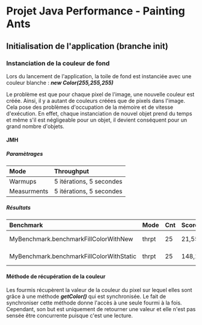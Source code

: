 # Projet Java Performance - Painting Ants

## Initialisation de l'application (branche init)

### Instanciation de la couleur de fond

Lors du lancement de l'application, la toile de fond est instanciée avec une couleur blanche : **_new Color(255,255,255)_**

Le problème est que pour chaque pixel de l'image, une nouvelle couleur est créée.
Ainsi, il y a autant de couleurs créées que de pixels dans l'image.
Cela pose des problèmes d'occupation de la mémoire et de vitesse d'exécution.
En effet, chaque instanciation de nouvel objet prend du temps et même s'il est négligeable pour un objet, il devient conséquent pour un grand nombre d'objets.

#### JMH

##### Paramètrages

|Mode|Throughput|
|:---|:---|
|Warmups|5 itérations, 5 secondes|
|Measurments|5 itérations, 5 secondes|

##### Résultats

|Benchmark|Mode|Cnt|Score|Error|Units|
|:---|:---|:---|:---|:---|:---|
|MyBenchmark.benchmarkFillColorWithNew|thrpt|25|21,553|± 0,404|ops/s|
|MyBenchmark.benchmarkFillColorWithStatic|thrpt|25|148,164|± 31,369|ops/s|

#### Méthode de récupération de la couleur

Les fourmis récupèrent la valeur de la couleur du pixel sur lequel elles sont grâce à une méthode **_getColor()_** qui est synchronisée. Le fait de synchroniser cette méthode donne l'accès à une seule fourmi à la fois. Cependant, son but est uniquement de retourner une valeur et elle n'est pas sensée être concurrente puisque c'est une lecture.

